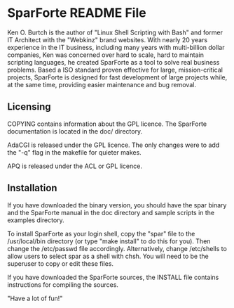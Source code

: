 # SparForte README File

Ken O. Burtch is the author of "Linux Shell Scripting with Bash" and
former IT Architect with the "Webkinz" brand websites. With nearly 20
years experience in the IT business, including many years with
multi-billion dollar companies, Ken was concerned over hard to scale,
hard to maintain scripting languages, he created SparForte as a tool
to solve real business problems. Based a ISO standard proven effective
for large, mission-critical projects, SparForte is designed for fast
development of large projects while, at the same time, providing
easier maintenance and bug removal.


## Licensing

COPYING contains information about the GPL licence.
The SparForte documentation is located in the doc/ directory.

AdaCGI is released under the GPL licence.  The only changes were to
add the "-q" flag in the makefile for quieter makes.

APQ is released under the ACL or GPL licence.


## Installation

If you have downloaded the binary version, you should have the spar
binary and the SparForte manual in the doc directory and sample scripts in
the examples directory.

To install SparForte as your login shell, copy the "spar" file to the
/usr/local/bin directory (or type "make install" to do this for you).
Then change the /etc/passwd file accordingly.  Alternatively, change
/etc/shells to allow users to select spar as a shell with chsh.
You will need to be the superuser to copy or edit these files.

If you have downloaded the SparForte sources, the INSTALL file contains
instructions for compiling the sources.

"Have a lot of fun!"

